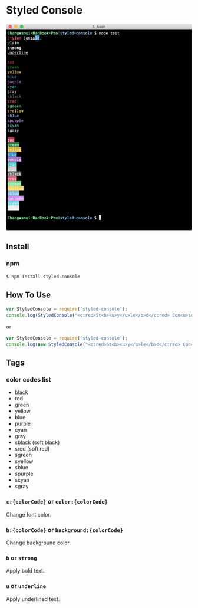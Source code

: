Styled Console
===

![Example](example.png)

## Install

### npm

```bash
$ npm install styled-console
```

## How To Use

```js
var StyledConsole = require('styled-console');
console.log(StyledConsole("<c:red>St<b><u>y</u>le</b>d</c:red> Con<u>so</u><b:blue>le</b:blue>.").parse());
```

or

```js
var StyledConsole = require('styled-console');
console.log(new StyledConsole("<c:red>St<b><u>y</u>le</b>d</c:red> Con<u>so</u><b:blue>le</b:blue>.").parse());
```

## Tags

### color codes list

- black
- red
- green
- yellow
- blue
- purple
- cyan
- gray
- sblack (soft black)
- sred (soft red)
- sgreen
- syellow
- sblue
- spurple
- scyan
- sgray

### `c:{colorCode}` or `color:{colorCode}`

Change font color.

### `b:{colorCode}` or `background:{colorCode}`

Change background color.

### `b` or `strong`

Apply bold text.

### `u` or `underline`

Apply underlined text.


